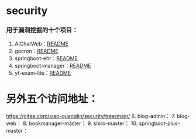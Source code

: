 # security
### 用于漏洞挖掘的十个项目：

1. AIChatWeb：[README](AIChatWeb/README.md)
2. gocron：[README](gocron/README.md)
3. springboot-ehr：[README](springboot-ehr/README.md)
4. springboot-manager：[README](springboot-manager/README.md)
5. yf-exam-lite：[README](yf-exam-lite/README.md)

# 另外五个访问地址：
https://gitee.com/xiao-guanglin/security/tree/main/
6. blog-admin：
7. blog-web：
8. bookmanager-master：
9. shiro-master：
10. springboot-plus-master：

